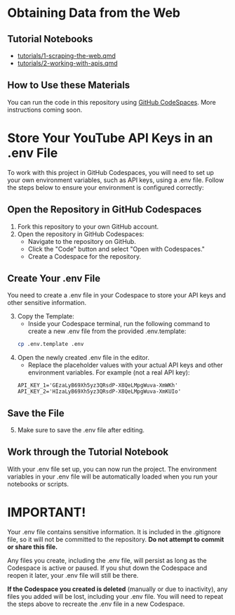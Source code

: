 # Obtaining Data from the Web

## Tutorial Notebooks

- [tutorials/1-scraping-the-web.qmd](tutorials/1-scraping-the-web.qmd)
- [tutorials/2-working-with-apis.qmd](tutorials/2-working-with-apis.qmd)

## How to Use these Materials

You can run the code in this repository using [GitHub CodeSpaces](https://github.com/features/codespaces). More instructions coming soon.

# Store Your YouTube API Keys in an .env File

To work with this project in GitHub Codespaces, you will need to set up your own environment variables, such as API keys, using a .env file. Follow the steps below to ensure your environment is configured correctly:

## Open the Repository in GitHub Codespaces

1. Fork this repository to your own GitHub account.
2. Open the repository in GitHub Codespaces:
    - Navigate to the repository on GitHub.
    - Click the "Code" button and select "Open with Codespaces."
    - Create a Codespace for the repository.

## Create Your .env File

You need to create a .env file in your Codespace to store your API keys and other sensitive information.

3. Copy the Template: 
    - Inside your Codespace terminal, run the following command to create a new .env file from the provided .env.template:
    ```zsh
    cp .env.template .env
    ```
4. Open the newly created .env file in the editor.
    - Replace the placeholder values with your actual API keys and other environment variables. For example (not a real API key):
    ```
    API_KEY_1='GEzaLyB69Xh5yz3QRsdP-X8QeLMpgWuva-XmWKh'
    API_KEY_2='HIzaLyB69Xh5yz3QRsdP-X8QeLMpgWuva-XmKUIo'
    ```

## Save the File

5. Make sure to save the .env file after editing.

## Work through the Tutorial Notebook

With your .env file set up, you can now run the project. The environment variables in your .env file will be automatically loaded when you run your notebooks or scripts.

# IMPORTANT!

Your .env file contains sensitive information. It is included in the .gitignore file, so it will not be committed to the repository. **Do not attempt to commit or share this file.**

Any files you create, including the .env file, will persist as long as the Codespace is active or paused. If you shut down the Codespace and reopen it later, your .env file will still be there.

**If the Codespace you created is deleted** (manually or due to inactivity), any files you added will be lost, including your .env file. You will need to repeat the steps above to recreate the .env file in a new Codespace.

